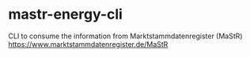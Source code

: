 # mastr-energy-cli
CLI to consume the information from Marktstammdatenregister (MaStR) https://www.marktstammdatenregister.de/MaStR
